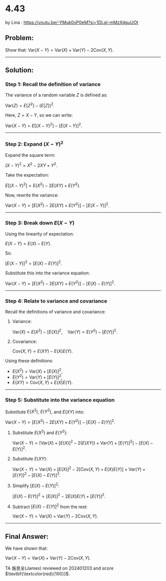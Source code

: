 # 4.43
by Lina : https://youtu.be/-YMuk0xP0eM?si=1DLgl-mMzXdguUOt

## Problem:
Show that:
$\text{Var}(X - Y) = \text{Var}(X) + \text{Var}(Y) - 2\text{Cov}(X, Y).$

---

## Solution:

### Step 1: Recall the definition of variance
The variance of a random variable $Z$ is defined as:

$\text{Var}(Z) = E[Z^2] - (E[Z])^2.$

Here, $Z = X - Y$, so we can write:

$\text{Var}(X - Y) = E[(X - Y)^2] - [E(X - Y)]^2.$

---

### Step 2: Expand $(X - Y)^2$
Expand the square term:

$(X - Y)^2 = X^2 - 2XY + Y^2.$

Take the expectation:

$E[(X - Y)^2] = E(X^2) - 2E(XY) + E(Y^2).$

Now, rewrite the variance:

$\text{Var}(X - Y) = \big[E(X^2) - 2E(XY) + E(Y^2)\big] - \big[E(X - Y)\big]^2.$

---

### Step 3: Break down $E(X - Y)$
Using the linearity of expectation:

$E(X - Y) = E(X) - E(Y).$

So:

$[E(X - Y)]^2 = [E(X) - E(Y)]^2.$

Substitute this into the variance equation:

$\text{Var}(X - Y) = \big[E(X^2) - 2E(XY) + E(Y^2)\big] - [E(X) - E(Y)]^2.$

---

### Step 4: Relate to variance and covariance
Recall the definitions of variance and covariance:
1. Variance:

   $\text{Var}(X) = E(X^2) - [E(X)]^2, \quad \text{Var}(Y) = E(Y^2) - [E(Y)]^2.$

3. Covariance:

   $\text{Cov}(X, Y) = E(XY) - E(X)E(Y).$

Using these definitions:
- $E(X^2) = \text{Var}(X) + [E(X)]^2$,
- $E(Y^2) = \text{Var}(Y) + [E(Y)]^2$,
- $E(XY) = \text{Cov}(X, Y) + E(X)E(Y)$.

---

### Step 5: Substitute into the variance equation
Substitute $E(X^2)$, $E(Y^2)$, and $E(XY)$ into:

$\text{Var}(X - Y) = \big[E(X^2) - 2E(XY) + E(Y^2)\big] - [E(X) - E(Y)]^2.$

1. Substitute $E(X^2)$ and $E(Y^2)$:

   $\text{Var}(X - Y) = \big[\text{Var}(X) + [E(X)]^2 - 2(E(XY)) + \text{Var}(Y) + [E(Y)]^2\big] - [E(X) - E(Y)]^2.$

3. Substitute $E(XY)$:

   $\text{Var}(X - Y) = \text{Var}(X) + [E(X)]^2 - 2[\text{Cov}(X, Y) + E(X)E(Y)] + \text{Var}(Y) + [E(Y)]^2 - [E(X) - E(Y)]^2.$

5. Simplify $[E(X) - E(Y)]^2$:

   $[E(X) - E(Y)]^2 = [E(X)]^2 - 2E(X)E(Y) + [E(Y)]^2.$

7. Subtract $[E(X) - E(Y)]^2$ from the rest:

   $\text{Var}(X - Y) = \text{Var}(X) + \text{Var}(Y) - 2\text{Cov}(X, Y).$

---

## Final Answer:
We have shown that:

$\text{Var}(X - Y) = \text{Var}(X) + \text{Var}(Y) - 2\text{Cov}(X, Y).$

TA 施昱全(James) reviewed on 202401203 and score $\textbf{\textcolor{red}{100}}$.
